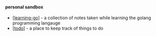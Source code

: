 #### personal sandbox

- [[learning-go]] - a collection of notes taken while learning the golang programming langauge
- [[todo]] - a place to keep track of things to do

[//begin]: # "Autogenerated link references for markdown compatibility"
[learning-go]: learning-go "Learning Go"
[todo]: todo "Todo"
[//end]: # "Autogenerated link references"
